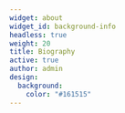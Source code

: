 ```yaml
---
widget: about
widget_id: background-info
headless: true
weight: 20
title: Biography
active: true
author: admin
design:
  background:
    color: "#161515"
---
```

